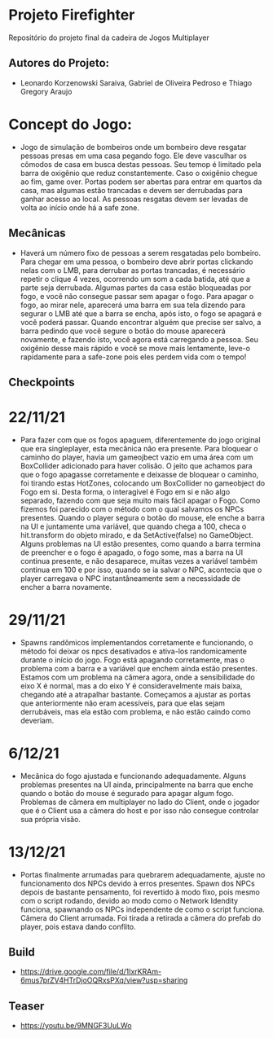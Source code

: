 # Projeto Firefighter
Repositório do projeto final da cadeira de Jogos Multiplayer

## Autores do Projeto:
* Leonardo Korzenowski Saraiva, Gabriel de Oliveira Pedroso e Thiago Gregory Araujo

# Concept do Jogo:
* Jogo de simulação de bombeiros onde um bombeiro deve resgatar pessoas presas em uma casa pegando fogo. 
Ele deve vasculhar os cômodos de casa em busca destas pessoas. Seu temop é limitado pela barra de oxigênio
que reduz constantemente. Caso o oxigênio chegue ao fim, game over. Portas podem ser abertas para entrar
em quartos da casa, mas algumas estão trancadas e devem ser derrubadas para ganhar acesso ao local.
As pessoas resgatas devem ser levadas de volta ao início onde há a safe zone.

## Mecânicas
* Haverá um número fixo de pessoas a serem resgatadas pelo bombeiro. Para chegar em uma pessoa, o bombeiro deve abrir portas clickando nelas
com o LMB, para derrubar as portas trancadas, é necessário repetir o clique 4 vezes, ocorrendo um som a cada batida,
até que a parte seja derrubada. Algumas partes da casa estão bloqueadas por fogo, e você não consegue passar sem apagar
o fogo. Para apagar o fogo, ao mirar nele, aparecerá uma barra em sua tela dizendo para segurar o LMB até que a barra
se encha, após isto, o fogo se apagará e você poderá passar. Quando encontrar alguém que precise ser salvo, a barra
pedindo que você segure o botão do mouse aparecerá novamente, e fazendo isto, você agora está carregando a pessoa. 
Seu oxigênio desse mais rápido e você se move mais lentamente, leve-o rapidamente para a safe-zone pois eles perdem vida com o tempo!

## Checkpoints

# 22/11/21
* Para fazer com que os fogos apaguem, diferentemente do jogo original que era singleplayer, esta mecânica não era presente. 
Para bloquear o caminho do player, havia um gameojbect vazio em uma área com um BoxCollider adicionado para haver colisão.
O jeito que achamos para que o fogo apagasse corretamente e deixasse de bloquear o caminho, foi tirando estas HotZones,
colocando um BoxCollider no gameobject do Fogo em si. Desta forma, o interagível é Fogo em si e não algo separado, fazendo
com que seja muito mais fácil apagar o Fogo. Como fizemos foi parecido com o método com o qual salvamos os NPCs presentes.
Quando o player segura o botão do mouse, ele enche a barra na UI e juntamente uma variável, que quando chega a 100, checa 
o hit.transform do objeto mirado, e da SetActive(false) no GameObject. Alguns problemas na UI estão presentes, como quando a barra
termina de preencher e o fogo é apagado, o fogo some, mas a barra na UI continua presente, e não desaparece, muitas vezes
a variável também continua em 100 e por isso, quando se ia salvar o NPC, acontecia que o player carregava o NPC instantâneamente
sem a necessidade de encher a barra novamente.

# 29/11/21
* Spawns randômicos implementandos corretamente e funcionando, o método foi deixar os npcs desativados e 
ativa-los randomicamente durante o início do jogo. Fogo está apagando corretamente, mas o problema com a barra e a variável
que enchem ainda estão presentes. Estamos com um problema na câmera agora, onde a sensibilidade do eixo X é normal, mas a do
eixo Y é consideravelmente mais baixa, chegando até a atrapalhar bastante. Começamos a ajustar as portas que anteriormente 
não eram acessíveis, para que elas sejam derrubáveis, mas ela estão com problema, e não estão caindo como deveriam.

# 6/12/21
* Mecânica do fogo ajustada e funcionando adequadamente. Alguns problemas presentes na UI ainda, principalmente na barra que enche quando o botão
do mouse é segurado para apagar algum fogo. Problemas de câmera em multiplayer no lado do Client, onde o jogador que é o Client usa a câmera do
host e por isso não consegue controlar sua própria visão.

# 13/12/21
* Portas finalmente arrumadas para quebrarem adequadamente, ajuste no funcionamento dos NPCs devido à erros presentes.
Spawn dos NPCs depois de bastante pensamento, foi revertido à modo fixo, pois mesmo com o script rodando, devido ao modo
como o Network Idendity funciona, spawnando os NPCs independente de como o script funciona. Cãmera do Client arrumada.
Foi tirada a retirada a câmera do prefab do player, pois estava dando conflito.

## Build
* https://drive.google.com/file/d/1IxrKRAm-6mus7prZV4HTrDjoOQRxsPXq/view?usp=sharing

## Teaser
* https://youtu.be/9MNGF3UuLWo